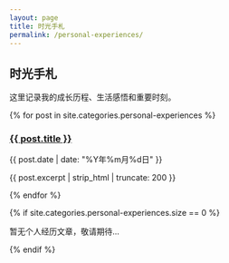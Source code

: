 ```yaml
---
layout: page
title: 时光手札
permalink: /personal-experiences/
---
```


## 时光手札

这里记录我的成长历程、生活感悟和重要时刻。

{% for post in site.categories.personal-experiences %}
<article class="post">
  <h3><a href="{{ post.url }}">{{ post.title }}</a></h3>
  <p class="post-meta">{{ post.date | date: "%Y年%m月%d日" }}</p>
  <p>{{ post.excerpt | strip_html | truncate: 200 }}</p>
</article>
{% endfor %}

{% if site.categories.personal-experiences.size == 0 %}
<p>暂无个人经历文章，敬请期待...</p>
{% endif %}
